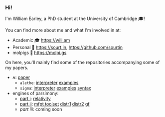 ### Hi!

I'm William Earley, a PhD student at the University of Cambridge 🎓!

You can find more about me and what I'm involved in at:

- Academic 🎓 https://wili.am
- Personal 👋 https://sourt.in, https://github.com/sourtin
- molpigs 🐷 https://molpi.gs

On here, you'll mainly find some of the repositories accompanying some of my papers.

- א: [paper](https://arxiv.org/abs/2011.14989)
  - `alethe`: [interpreter](https://github.com/wearley/alethe-repl) [examples](https://github.com/wearley/alethe-examples)
  - `sigma`: [interpreter](https://github.com/wearley/sigma-repl) [examples](https://github.com/wearley/sigma-examples) [syntax](https://github.com/wearley/sigma-syntax)
- engines of parsimony:
  - [part i](https://arxiv.org/abs/2007.03605): [relativity](https://github.com/wearley/revcomp-relativistic-limits)
  - [part ii](https://arxiv.org/abs/2011.04054): [mfpt toolset](https://github.com/wearley/revcomp-synch-rw-mfpt) [distr1](https://github.com/wearley/revcomp-synch-rw-distribution) [distr2](https://github.com/wearley/revcomp-synch-rw-distribution-2) [gf](https://github.com/wearley/revcomp-synch-rw-generating-functions)
  - _part iii_: coming soon
